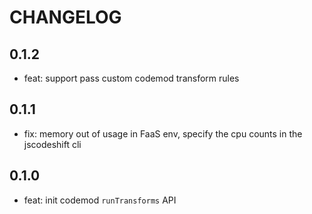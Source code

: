 # CHANGELOG

## 0.1.2

- feat: support pass custom codemod transform rules

## 0.1.1

- fix: memory out of usage in FaaS env, specify the cpu counts in the jscodeshift cli

## 0.1.0

- feat: init codemod `runTransforms` API
